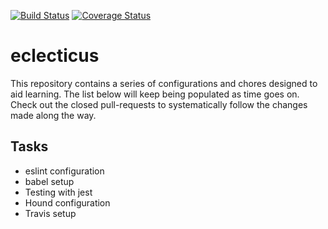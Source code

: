 [![Build Status](https://travis-ci.org/oreoluwade/eclecticus.svg?branch=develop)](https://travis-ci.org/oreoluwade/eclecticus)
[![Coverage Status](https://coveralls.io/repos/github/oreoluwade/eclecticus/badge.svg?branch=develop)](https://coveralls.io/github/oreoluwade/eclecticus?branch=develop)
# eclecticus

This repository contains a series of configurations and chores designed to aid learning. The list below will keep being populated as time goes on. Check out the closed pull-requests to systematically follow the changes made along the way.

## Tasks
- eslint configuration
- babel setup
- Testing with jest
- Hound configuration
- Travis setup
